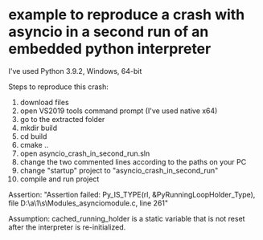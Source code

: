 # example to reproduce a crash with asyncio in a second run of an embedded python interpreter

I've used Python 3.9.2, Windows, 64-bit

Steps to reproduce this crash:

1. download files
2. open VS2019 tools command prompt (I've used native x64) 
3. go to the extracted folder
4. mkdir build 
5. cd build
6. cmake .. 
7. open asyncio_crash_in_second_run.sln
8. change the two commented lines according to the paths on your PC
9. change "startup" project to "asyncio_crash_in_second_run"
10. compile and run project

Assertion: "Assertion failed: Py_IS_TYPE(rl, &PyRunningLoopHolder_Type), file D:\a\1\s\Modules\_asynciomodule.c, line 261"

Assumption: cached_running_holder is a static variable that is not reset after the interpreter is re-initialized.





